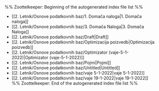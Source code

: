 %% Zoottelkeeper: Beginning of the autogenerated index file list  %%
-  [[2. Letnik/Osnove podatkovnih baz/1. Domača naloga|1. Domača naloga]]
-  [[2. Letnik/Osnove podatkovnih baz/3. Domača Naloga|3. Domača Naloga]]
-  [[2. Letnik/Osnove podatkovnih baz/Draft|Draft]]
-  [[2. Letnik/Osnove podatkovnih baz/Optimizacija poizvedb|Optimizacija poizvedb]]
-  [[2. Letnik/Osnove podatkovnih baz/Optimizator (vaje-5-1-2022)|Optimizator (vaje-5-1-2022)]]
-  [[2. Letnik/Osnove podatkovnih baz/Pojmi|Pojmi]]
-  [[2. Letnik/Osnove podatkovnih baz/Untitled|Untitled]]
-  [[2. Letnik/Osnove podatkovnih baz/vaje 5-1-2022|vaje 5-1-2022]]
-  [[2. Letnik/Osnove podatkovnih baz/vaje 19-1-2022|vaje 19-1-2022]]
%% Zoottelkeeper: End of the autogenerated index file list  %%
